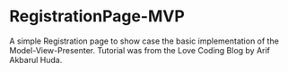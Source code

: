 # RegistrationPage-MVP
A simple Registration page to show case the basic implementation of the Model-View-Presenter. Tutorial was from the Love Coding Blog by Arif Akbarul Huda. 
